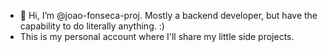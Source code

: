 - 👋 Hi, I’m @joao-fonseca-proj. Mostly a backend developer, but have the capability to do literally anything. :) 
- This is my personal account where I'll share my little side projects.
